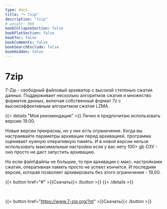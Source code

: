 ```yaml
---
type: docs
title: "➡️ 7zip"
description: "7zip"
# weight: 900
bookCollapseSection: false
bookFlatSection: false
bookToc: false
bookComments: false
bookSearchExclude: false
bookHidden: false
---
```


# 7zip

7-Zip - свободный файловый архиватор с высокой степенью сжатия данных. Поддерживает несколько алгоритмов сжатия и множество форматов данных, включая собственный формат 7z c высокоэффективным алгоритмом сжатия LZMA.

{{< details "Моя рекомендация" >}}
Лично я предпочитаю использовать версию 19.00.

Новые версии прекрасны, но у них есть ограничение. Когда вы настраивайте параметры архивации перед архивацией, программа оценивает нужную оперативную память. И в новой версии нельзя использовать максимальные настройки если у вас нету 100+ gb ОЗУ - оно просто не даст запустить архивацию.

Но если файл\файлы не большие, то при архивации с макс. настройками сжатия, оперативная память просто не успеет кончится. И последняя версия, которая позволяет архивировать без этого ограничения - 19.00.

{{< button href="#" >}}Скачать{{< /button >}}
{{< /details >}}

&nbsp;

{{< button href="https://www.7-zip.org/?nt" >}}Скачать{{< /button >}}
